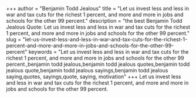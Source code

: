 +++
author = "Benjamin Todd Jealous"
title = "Let us invest less and less in war and tax cuts for the richest 1 percent, and more and more in jobs and schools for the other 99 percent."
description = "the best Benjamin Todd Jealous Quote: Let us invest less and less in war and tax cuts for the richest 1 percent, and more and more in jobs and schools for the other 99 percent."
slug = "let-us-invest-less-and-less-in-war-and-tax-cuts-for-the-richest-1-percent-and-more-and-more-in-jobs-and-schools-for-the-other-99-percent"
keywords = "Let us invest less and less in war and tax cuts for the richest 1 percent, and more and more in jobs and schools for the other 99 percent.,benjamin todd jealous,benjamin todd jealous quotes,benjamin todd jealous quote,benjamin todd jealous sayings,benjamin todd jealous saying,quotes, sayings,quote, saying, motivation"
+++
Let us invest less and less in war and tax cuts for the richest 1 percent, and more and more in jobs and schools for the other 99 percent.
